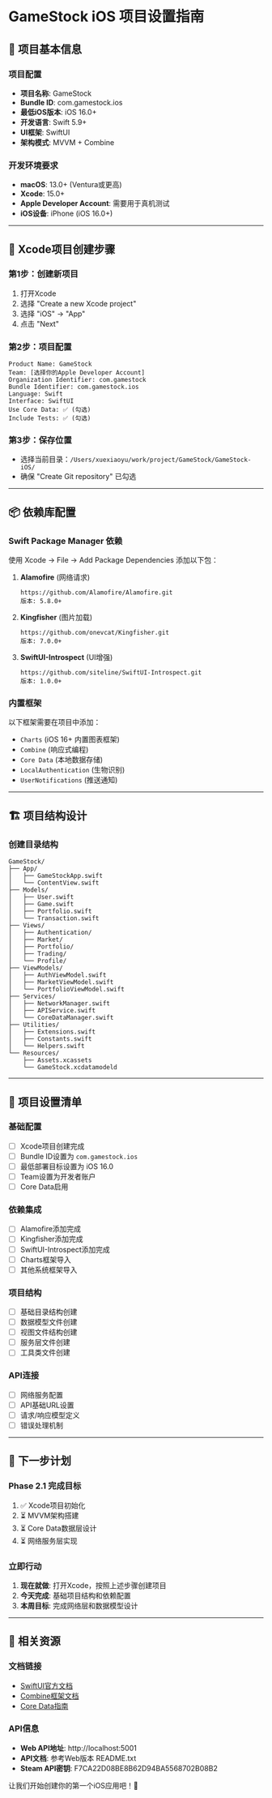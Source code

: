 # GameStock iOS 项目设置指南

## 📱 项目基本信息

### 项目配置
- **项目名称**: GameStock
- **Bundle ID**: com.gamestock.ios
- **最低iOS版本**: iOS 16.0+
- **开发语言**: Swift 5.9+
- **UI框架**: SwiftUI
- **架构模式**: MVVM + Combine

### 开发环境要求
- **macOS**: 13.0+ (Ventura或更高)
- **Xcode**: 15.0+
- **Apple Developer Account**: 需要用于真机测试
- **iOS设备**: iPhone (iOS 16.0+)

---

## 🚀 Xcode项目创建步骤

### 第1步：创建新项目
1. 打开Xcode
2. 选择 "Create a new Xcode project"
3. 选择 "iOS" -> "App"
4. 点击 "Next"

### 第2步：项目配置
```
Product Name: GameStock
Team: [选择你的Apple Developer Account]
Organization Identifier: com.gamestock
Bundle Identifier: com.gamestock.ios
Language: Swift
Interface: SwiftUI
Use Core Data: ✅ (勾选)
Include Tests: ✅ (勾选)
```

### 第3步：保存位置
- 选择当前目录：`/Users/xuexiaoyu/work/project/GameStock/GameStock-iOS/`
- 确保 "Create Git repository" 已勾选

---

## 📦 依赖库配置

### Swift Package Manager 依赖
使用 Xcode -> File -> Add Package Dependencies 添加以下包：

1. **Alamofire** (网络请求)
   ```
   https://github.com/Alamofire/Alamofire.git
   版本: 5.8.0+
   ```

2. **Kingfisher** (图片加载)
   ```
   https://github.com/onevcat/Kingfisher.git
   版本: 7.0.0+
   ```

3. **SwiftUI-Introspect** (UI增强)
   ```
   https://github.com/siteline/SwiftUI-Introspect.git
   版本: 1.0.0+
   ```

### 内置框架
以下框架需要在项目中添加：
- `Charts` (iOS 16+ 内置图表框架)
- `Combine` (响应式编程)
- `Core Data` (本地数据存储)
- `LocalAuthentication` (生物识别)
- `UserNotifications` (推送通知)

---

## 🏗️ 项目结构设计

### 创建目录结构
```
GameStock/
├── App/
│   ├── GameStockApp.swift
│   └── ContentView.swift
├── Models/
│   ├── User.swift
│   ├── Game.swift
│   ├── Portfolio.swift
│   └── Transaction.swift
├── Views/
│   ├── Authentication/
│   ├── Market/
│   ├── Portfolio/
│   ├── Trading/
│   └── Profile/
├── ViewModels/
│   ├── AuthViewModel.swift
│   ├── MarketViewModel.swift
│   └── PortfolioViewModel.swift
├── Services/
│   ├── NetworkManager.swift
│   ├── APIService.swift
│   └── CoreDataManager.swift
├── Utilities/
│   ├── Extensions.swift
│   ├── Constants.swift
│   └── Helpers.swift
└── Resources/
    ├── Assets.xcassets
    └── GameStock.xcdatamodeld
```

---

## 🔧 项目设置清单

### 基础配置
- [ ] Xcode项目创建完成
- [ ] Bundle ID设置为 `com.gamestock.ios`
- [ ] 最低部署目标设置为 iOS 16.0
- [ ] Team设置为开发者账户
- [ ] Core Data启用

### 依赖集成
- [ ] Alamofire添加完成
- [ ] Kingfisher添加完成
- [ ] SwiftUI-Introspect添加完成
- [ ] Charts框架导入
- [ ] 其他系统框架导入

### 项目结构
- [ ] 基础目录结构创建
- [ ] 数据模型文件创建
- [ ] 视图文件结构创建
- [ ] 服务层文件创建
- [ ] 工具类文件创建

### API连接
- [ ] 网络服务配置
- [ ] API基础URL设置
- [ ] 请求/响应模型定义
- [ ] 错误处理机制

---

## 🎯 下一步计划

### Phase 2.1 完成目标
1. ✅ Xcode项目初始化
2. ⏳ MVVM架构搭建
3. ⏳ Core Data数据层设计
4. ⏳ 网络服务层实现

### 立即行动
1. **现在就做**: 打开Xcode，按照上述步骤创建项目
2. **今天完成**: 基础项目结构和依赖配置
3. **本周目标**: 完成网络层和数据模型设计

---

## 🔗 相关资源

### 文档链接
- [SwiftUI官方文档](https://developer.apple.com/documentation/swiftui/)
- [Combine框架文档](https://developer.apple.com/documentation/combine)
- [Core Data指南](https://developer.apple.com/documentation/coredata)

### API信息
- **Web API地址**: http://localhost:5001
- **API文档**: 参考Web版本 README.txt
- **Steam API密钥**: F7CA22D08BE8B62D94BA5568702B08B2

让我们开始创建你的第一个iOS应用吧！🚀 